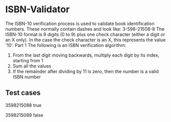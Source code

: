 # ISBN-Validator

The ISBN-10 verification process is used to validate book identification numbers. These normally contain dashes and look like: 3-598-21508-8
The ISBN-10 format is 9 digits (0 to 9) plus one check character (either a digit or an X only). In the case the check character is an X, this represents the value '10'.
Part 1
The following is an ISBN verification algorithm:
1. From the last digit moving backwards, multiply each digit by its index, starting from 1
2. Sum all the values
3. If the remainder after dividing by 11 is zero, then the number is a valid ISBN number
   
## Test cases

   3598215088 true

   3598215089 false